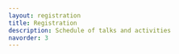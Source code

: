 ```yaml
---
layout: registration
title: Registration
description: Schedule of talks and activities
navorder: 3
---
```


